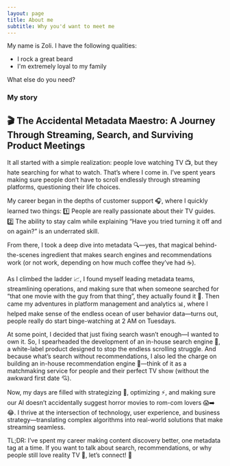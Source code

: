 ```yaml
---
layout: page
title: About me
subtitle: Why you'd want to meet me
---
```


My name is Zoli. I have the following qualities:

- I rock a great beard
- I'm extremely loyal to my family

What else do you need?

### My story

## 🎬 The Accidental Metadata Maestro: A Journey Through Streaming, Search, and Surviving Product Meetings

It all started with a simple realization: people love watching TV 📺, but they hate searching for what to watch. That’s where I come in. I’ve spent years making sure people don’t have to scroll endlessly through streaming platforms, questioning their life choices.

My career began in the depths of customer support 🎧, where I quickly learned two things:
1️⃣ People are really passionate about their TV guides.
2️⃣ The ability to stay calm while explaining “Have you tried turning it off and on again?” is an underrated skill.

From there, I took a deep dive into metadata 🔍—yes, that magical behind-the-scenes ingredient that makes search engines and recommendations work (or not work, depending on how much coffee they’ve had ☕).

As I climbed the ladder 📈, I found myself leading metadata teams, streamlining operations, and making sure that when someone searched for “that one movie with the guy from that thing”, they actually found it 🎥. Then came my adventures in platform management and analytics 📊, where I helped make sense of the endless ocean of user behavior data—turns out, people really do start binge-watching at 2 AM on Tuesdays.

At some point, I decided that just fixing search wasn’t enough—I wanted to own it. So, I spearheaded the development of an in-house search engine 🔎, a white-label product designed to stop the endless scrolling struggle. And because what’s search without recommendations, I also led the charge on building an in-house recommendation engine 🤖—think of it as a matchmaking service for people and their perfect TV show (without the awkward first date 💘).

Now, my days are filled with strategizing 🧠, optimizing ⚡, and making sure our AI doesn’t accidentally suggest horror movies to rom-com lovers 😱➡️😂. I thrive at the intersection of technology, user experience, and business strategy—translating complex algorithms into real-world solutions that make streaming seamless.

TL;DR: I’ve spent my career making content discovery better, one metadata tag at a time. If you want to talk about search, recommendations, or why people still love reality TV 📢, let’s connect! 🚀
